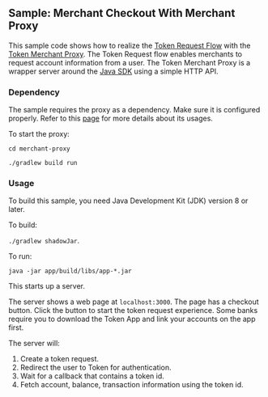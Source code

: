 ## Sample: Merchant Checkout With Merchant Proxy

This sample code shows how to realize the
[Token Request Flow](https://developer.token.io/token-request) with
the [Token Merchant Proxy](https://github.com/tokenio/merchant-proxy). The Token Request
flow enables merchants to request account information from a user.
The Token Merchant Proxy is a wrapper server around
the [Java SDK](https://github.com/tokenio/sdk-java) using a simple HTTP API.

### Dependency
The sample requires the proxy as a dependency. Make sure it is configured properly. Refer
to this [page](https://github.com/tokenio/merchant-proxy) for more details about its usages.

To start the proxy:

`cd merchant-proxy`

`./gradlew build run`

### Usage
To build this sample, you need Java Development Kit (JDK) version 8 or later.

To build:
 
 `./gradlew shadowJar`.

To run:
 
 `java -jar app/build/libs/app-*.jar`

This starts up a server.

The server shows a web page at `localhost:3000`. The page has a checkout button.
Click the button to start the token request experience. Some banks require you to download the
Token App and link your accounts on the app first.

The server will:
1. Create a token request.
2. Redirect the user to Token for authentication.
3. Wait for a callback that contains a token id.
4. Fetch account, balance, transaction information using the token id.
